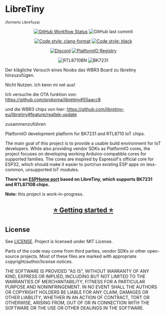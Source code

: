 # LibreTiny

<small>(formerly LibreTuya)</small>

<div align="center" markdown>

[![GitHub Workflow Status](https://img.shields.io/github/actions/workflow/status/libretiny-eu/libretiny/push-master.yml?label=docs&logo=markdown)](https://docs.libretiny.eu/)
![GitHub last commit](https://img.shields.io/github/last-commit/libretiny-eu/libretiny?logo=github)

[![Code style: clang-format](https://img.shields.io/badge/code%20style-clang--format-purple.svg)](.clang-format)
[![Code style: black](https://img.shields.io/badge/code%20style-black-000000.svg)](https://github.com/psf/black)

[![Discord](https://img.shields.io/discord/967863521511608370?color=%235865F2&label=Discord&logo=discord&logoColor=white)](https://discord.gg/SyGCB9Xwtf)
[![PlatformIO Registry](https://badges.registry.platformio.org/packages/kuba2k2/platform/libretiny.svg)](https://registry.platformio.org/platforms/kuba2k2/libretiny)

![RTL8710BN](https://img.shields.io/badge/-rtl8710bn-blue)
![BK7231](https://img.shields.io/badge/-bk7231-blue)

</div>


Der klägliche Versuch eines Noobs das WBR3 Board zu libretiny hinzuzufügen.

Nicht Nutzen. Ich kenn mi net aus!

Ich versuche die OTA funktion von:
https://github.com/prokoma/libretiny#55aacc8

und die WBR3 chips von hier: 
https://github.com/libretiny-eu/libretiny#feature/realtek-update

zusammenzuführen

PlatformIO development platform for BK7231 and RTL8710 IoT chips.

The main goal of this project is to provide a usable build environment for IoT developers. While also providing vendor SDKs as PlatformIO cores,
the project focuses on developing working Arduino-compatible cores for supported families. The cores are inspired by Espressif's official core for ESP32,
which should make it easier to port/run existing ESP apps on less-common, unsupported IoT modules.

**There's an [ESPHome port](https://docs.libretiny.eu/docs/projects/esphome/) based on LibreTiny, which supports BK7231 and RTL8710B chips.**

**Note:** this project is work-in-progress.

<div align="center" markdown>

## [⭐ Getting started ⭐](https://docs.libretiny.eu/docs/getting-started/)

</div>

## License

See [LICENSE](LICENSE). Project is licensed under MIT License.

Parts of the code may come from third parties, vendor SDKs or other open-source projects.
Most of these files are marked with appropriate copyright/author/license notices.

THE SOFTWARE IS PROVIDED "AS IS", WITHOUT WARRANTY OF ANY KIND, EXPRESS OR
IMPLIED, INCLUDING BUT NOT LIMITED TO THE WARRANTIES OF MERCHANTABILITY,
FITNESS FOR A PARTICULAR PURPOSE AND NONINFRINGEMENT. IN NO EVENT SHALL THE
AUTHORS OR COPYRIGHT HOLDERS BE LIABLE FOR ANY CLAIM, DAMAGES OR OTHER
LIABILITY, WHETHER IN AN ACTION OF CONTRACT, TORT OR OTHERWISE, ARISING FROM,
OUT OF OR IN CONNECTION WITH THE SOFTWARE OR THE USE OR OTHER DEALINGS IN THE
SOFTWARE.
